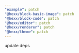 ```yaml
---
"example": patch
"@hexx/block-basic-image": patch
"@hexx/block-code": patch
"@hexx/editor": patch
"@hexx/renderer": patch
"@hexx/theme": patch
---
```


update deps
